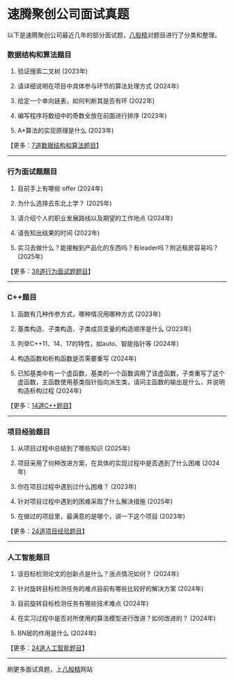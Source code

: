 # 速腾聚创公司面试真题

以下是速腾聚创公司最近几年的部分面试题，[八股精](https://www.bagujing.com)对题目进行了分类和整理。

### 数据结构和算法题目

1. 验证搜索二叉树 (2023年) 

2. 请详细说明在项目中具体参与环节的算法处理方式 (2024年) 

3. 给定一个单向链表，如何判断其是否有环 (2022年) 

4. 编写程序将数组中的奇数全放在前面进行排序 (2023年) 

5. A*算法的实现原理是什么 (2023年) 

【更多：[7道数据结构和算法题目](https://www.bagujing.com/companies)】


---

### 行为面试题题目

1. 目前手上有哪些 offer (2024年) 

2. 为什么选择去东北上学？ (2025年) 

3. 请介绍个人的职业发展路线以及期望的工作地点 (2024年) 

4. 请告知出结果的时间 (2022年) 

5. 实习去做什么？能接触到产品化的东西吗？有leader吗？附近租房容易吗？ (2025年) 

【更多：[38道行为面试题题目](https://www.bagujing.com/companies)】


---

### C++题目

1. 函数有几种传参方式，哪种情况用哪种方式 (2023年) 

2. 基类构造、子类构造、子类成员变量的构造顺序是什么 (2023年) 

3. 列举C++11、14、17的特性，如auto、智能指针等 (2024年) 

4. 构造函数和析构函数是否需要重写 (2024年) 

5. 已知基类中有一个虚函数，基类的一个函数调用了该虚函数，子类重写了这个虚函数，主函数使用基类指针指向派生类，请问主函数的输出是什么，并说明构造析构过程 (2024年) 

【更多：[14道C++题目](https://www.bagujing.com/companies)】


---

### 项目经验题目

1. 从项目过程中总结到了哪些知识 (2025年) 

2. 项目采用了何种改进方案，在具体的实现过程中是否遇到了什么困难 (2024年) 

3. 你在项目过程中遇到过什么困难？ (2023年) 

4. 针对项目过程中遇到的困难采取了什么解决措施 (2025年) 

5. 在做过的项目里，最满意的是哪个，讲一下这个项目 (2023年) 

【更多：[24道项目经验题目](https://www.bagujing.com/companies)】


---

### 人工智能题目

1. 该目标检测论文的创新点是什么？涨点情况如何？ (2024年) 

2. 针对旋转目标检测任务的难点目前有哪些比较好的解决方案 (2024年) 

3. 目前旋转目标检测任务有哪些技术难点 (2024年) 

4. 在实习过程中是否对所使用的算法模型进行改进？如何改进的？ (2024年) 

5. BN层的作用是什么 (2024年) 

【更多：[24道人工智能题目](https://www.bagujing.com/companies)】


---

刷更多面试真题，上[八股精](https://www.bagujing.com)网站